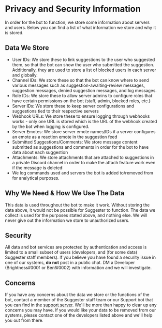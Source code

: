 # Privacy and Security Information
In order for the bot to function, we store some information about servers and users. Below you can find a list of what information we store and why it is stored.

## Data We Store
- User IDs: We store these to link suggestions to the user who suggested them, so that the bot can show the user who submitted the suggestion. Additionally, they are used to store a list of blocked users in each server and globally.
- Channel IDs: We store these so that the bot can know where to send various messages such as suggestion-awaiting-review messages, suggestion messages, denied suggestion messages, and log messages.
- Role IDs: We store these to allow server admins to configure roles that have certain permissions on the bot (staff, admin, blocked roles, etc.)
- Server IDs: We store these to keep server configurations and suggestions tied to their respective servers
- Webhook URLs: We store these to ensure logging through webhooks works - only one URL is stored which is the URL of the webhook created by the bot when logging is configured.
- Server Emotes: We store server emote names/IDs if a server configures an emote as a reaction emote in the suggestion feed
- Submitted Suggestions/Comments: We store message content submitted as suggestions and comments in order for the bot to have data about each suggestion
- Attachments: We store attachments that are attached to suggestions in a private Discord channel in order to make the attach feature work even if the message is deleted
- We log commands used and servers the bot is added to/removed from for analytical purposes.

## Why We Need & How We Use The Data
This data is used throughout the bot to make it work. Without storing the data above, it would not be possible for Suggester to function. The data we collect is used for the purposes stated above, and nothing else. We will never give out the information we store to unauthorized users.
 
## Security
All data and bot services are protected by authentication and access is limited to a small subset of users (developers, and (for some data) Suggester staff members). If you believe you have found a security issue in one of our systems, **do not** post in a public chat. DM a Developer (Brightness#0001 or Ben!#0002) with information and we will investigate.

## Concerns
If you have any concerns about the data we store or the functions of the bot, contact a member of the Suggester staff team or our Support bot that you can find in the [support server](https://discord.gg/G5pEdUp). 
We'll be more than happy to clear up any concerns you may have.
If you would like your data to be removed from our systems, please contact one of the developers listed above and we'll help you out from there.
